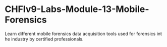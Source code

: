 # CHFIv9-Labs-Module-13-Mobile-Forensics
Learn different mobile forensics data acquisition tools used for forensics int he industry by certified professionals.

